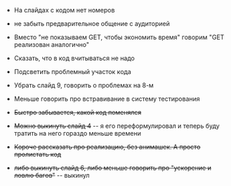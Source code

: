* На слайдах с кодом нет номеров
* не забыть предварительное общение с аудиторией
* Вместо "не показываем GET, чтобы экономить время" говорим "GET реализован аналогично"
* Сказать, что в код вчитываться не надо
* Подсветить проблемный участок кода
* Убрать слайд 9, говорить о проблемах на 8-м
* Меньше говорить про встравивание в систему тестирования

* ~~Быстро забывается, какой код поменялся~~
* ~~Можно выкинуть слайд 4~~ -- я его переформулировал и теперь буду тратить на него гораздо меньше времени
* ~~Короче рассказать про реализацию, без анимашек. А просто пролистать код~~
* ~~либо выкинуть слайд 6, либо меньше говорить про "ускорение и ловлю багов"~~ -- выкинул
